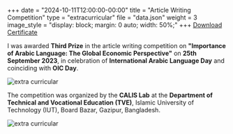 +++
date = "2024-10-11T12:00:00-00:00"
title = "Article Writing Competition"
type = "extracurricular"
file = "data.json"
weight = 3
image_style = "display: block; margin: 0 auto; width: 50%;"
+++
[Download Certificate](/certificates/article_writing_certificate.pdf)

I was awarded **Third Prize** in the article writing competition on **"Importance of Arabic Language: The Global Economic Perspective"** on **25th September 2023**, in celebration of **International Arabic Language Day** and coinciding with **OIC Day**.

![extra curricular](../../../images/ec_4.jpg)

The competition was organized by the **CALIS Lab** at the **Department of Technical and Vocational Education (TVE)**, Islamic University of Technology (IUT), Board Bazar, Gazipur, Bangladesh.

![extra curricular](../../../images/ec_5.jpg)